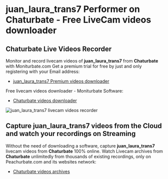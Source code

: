 # juan_laura_trans7 Performer on Chaturbate - Free LiveCam videos downloader

## Chaturbate Live Videos Recorder

Monitor and record livecam videos of **juan_laura_trans7** from **Chaturbate** with Moniturbate.com
Get a premium trial for free by just and only registering with your Email address:
* [juan_laura_trans7 Premium videos downloader](https://moniturbate.com/request-demo-licence-key.html)

Free livecam videos downloader - Moniturbate Software:
* [Chaturbate videos downloader](https://moniturbate.com/moniturbate-download-software.html)

![juan_laura_trans7 livecam videos recorder](https://peachurnet.com/templates/moniturbate-software.png)


## Capture juan_laura_trans7 videos from the Cloud and watch your recordings on Streaming

Without the need of downloading a software, capture **juan_laura_trans7** livecam videos from **Chaturbate** 100% online.
Watch Livecam archives from **Chaturbate** unlimitedly from thousands of existing recordings, only on Peachurbate.com and its websites network:
* [Chaturbate videos archives](https://peachurnet.com/)
